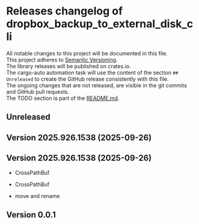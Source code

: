 # Releases changelog of dropbox_backup_to_external_disk_cli

All notable changes to this project will be documented in this file.  
This project adheres to [Semantic Versioning](https://semver.org/spec/v2.0.0.html).  
The library releases will be published on crates.io.  
The cargo-auto automation task will use the content of the section `## Unreleased` to create
the GitHub release consistently with this file.  
The ongoing changes that are not released, are visible in the git commits and GitHub pull requests.  
The TODO section is part of the [README.md](https://github.com/bestia-dev/dropbox_backup_to_external_disk_cli).  

## Unreleased

## Version 2025.926.1538 (2025-09-26)

## Version 2025.926.1538 (2025-09-26)

- CrossPathBuf

- CrossPathBuf

- move and rename

## Version 0.0.1

